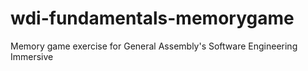 # wdi-fundamentals-memorygame
Memory game exercise for General Assembly's Software Engineering Immersive
